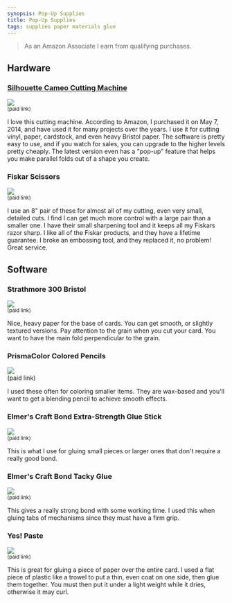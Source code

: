 ```yaml
---
synopsis: Pop-Up Supplies
title: Pop-Up Supplies
tags: supplies paper materials glue
---
```


> As an Amazon Associate I earn from qualifying purchases.

## Hardware

### [Silhouette Cameo Cutting Machine](https://www.amazon.com/gp/product/B07VLB3627/ref=as_li_tl?ie=UTF8&camp=1789&creative=9325&creativeASIN=B07VLB3627&linkCode=as2&tag=seekatar-20&linkId=99314274bc7e1c674116a9abe3c70360)

<a href="https://www.amazon.com/gp/product/B07VLB3627?ie=UTF8&linkCode=li1&tag=seekatar-20&linkId=3ee6cfa38525044b80143c49ee610293&language=en_US&ref_=as_li_ss_il" target="_blank"><img border="0" src="//ws-na.amazon-adsystem.com/widgets/q?_encoding=UTF8&ASIN=B07VLB3627&Format=_SL110_&ID=AsinImage&MarketPlace=US&ServiceVersion=20070822&WS=1&tag=seekatar-20&language=en_US" ></a><img src="https://ir-na.amazon-adsystem.com/e/ir?t=seekatar-20&language=en_US&l=li1&o=1&a=B07VLB3627" width="1" height="1" border="0" alt="" style="border:none !important; margin:0px !important;" /><br>
<small>(paid link)</small>

I love this cutting machine. According to Amazon, I purchased it on May 7, 2014, and have used it for many projects over the years. I use it for cutting vinyl, paper, cardstock, and even heavy Bristol paper. The software is pretty easy to use, and if you watch for sales, you can upgrade to the higher levels pretty cheaply. The latest version even has a "pop-up" feature that helps you make parallel folds out of a shape you create.

### Fiskar Scissors

<a href="https://www.amazon.com/Fiskars-12-94518697WJ-Original-Handled-Scissors/dp/B00006IFN9?crid=1BXVCR781QALL&keywords=fiskars+scissors+8%22&qid=1636144753&sprefix=fiskers+%2Caps%2C179&sr=8-7&linkCode=li1&tag=seekatar-20&linkId=84cf74c9a2136951e17b8c68ff7949b5&language=en_US&ref_=as_li_ss_il" target="_blank"><img border="0" src="//ws-na.amazon-adsystem.com/widgets/q?_encoding=UTF8&ASIN=B00006IFN9&Format=_SL110_&ID=AsinImage&MarketPlace=US&ServiceVersion=20070822&WS=1&tag=seekatar-20&language=en_US" ></a><img src="https://ir-na.amazon-adsystem.com/e/ir?t=seekatar-20&language=en_US&l=li1&o=1&a=B00006IFN9" width="1" height="1" border="0" alt="" style="border:none !important; margin:0px !important;" /><br>
<small>(paid link)</small>

I use an 8" pair of these for almost all of my cutting, even very small, detailed cuts. I find I can get much more control with a large pair than a smaller one. I have their small sharpening tool and it keeps all my Fiskars razor sharp. I like all of the Fiskar products, and they have a lifetime guarantee. I broke an embossing tool, and they replaced it, no problem! Great service.

## Software

### Strathmore 300 Bristol

<a href="https://www.amazon.com/gp/product/B00254AU8Q?ie=UTF8&linkCode=li1&tag=seekatar-20&linkId=909d5ced0aced385a97a86a56d562556&language=en_US&ref_=as_li_ss_il" target="_blank"><img border="0" src="//ws-na.amazon-adsystem.com/widgets/q?_encoding=UTF8&ASIN=B00254AU8Q&Format=_SL110_&ID=AsinImage&MarketPlace=US&ServiceVersion=20070822&WS=1&tag=seekatar-20&language=en_US" ></a><img src="https://ir-na.amazon-adsystem.com/e/ir?t=seekatar-20&language=en_US&l=li1&o=1&a=B00254AU8Q" width="1" height="1" border="0" alt="" style="border:none !important; margin:0px !important;" /><br>
<small>(paid link)</small>

Nice, heavy paper for the base of cards. You can get smooth, or slightly textured versions. Pay attention to the grain when you cut your card. You want to have the main fold perpendicular to the grain.

### PrismaColor Colored Pencils

<a href="https://www.amazon.com/gp/product/B01IGMJ6R6?ie=UTF8&linkCode=li1&tag=seekatar-20&linkId=fb4a6fbef14c0d8863b7b401ea119085&language=en_US&ref_=as_li_ss_il" target="_blank"><img border="0" src="//ws-na.amazon-adsystem.com/widgets/q?_encoding=UTF8&ASIN=B01IGMJ6R6&Format=_SL110_&ID=AsinImage&MarketPlace=US&ServiceVersion=20070822&WS=1&tag=seekatar-20&language=en_US" ></a><img src="https://ir-na.amazon-adsystem.com/e/ir?t=seekatar-20&language=en_US&l=li1&o=1&a=B01IGMJ6R6" width="1" height="1" border="0" alt="" style="border:none !important; margin:0px !important;" /><br>(paid link)

I used these often for coloring smaller items. They are wax-based and you'll want to get a blending pencil to achieve smooth effects.

### Elmer's Craft Bond Extra-Strength Glue Stick

<a href="https://www.amazon.com/Elmers-CraftBond-Extra-Strength-Stick/dp/B0019CYW8Y?crid=2LNEVUIHC65UD&keywords=elmers+glue+stick+extra+strength&qid=1636143626&sprefix=elemers+glue+stick+ext%2Caps%2C166&sr=8-6&linkCode=li1&tag=seekatar-20&linkId=a9cdfbd21ce28f38f3185667e6c0775f&language=en_US&ref_=as_li_ss_il" target="_blank"><img border="0" src="//ws-na.amazon-adsystem.com/widgets/q?_encoding=UTF8&ASIN=B0019CYW8Y&Format=_SL110_&ID=AsinImage&MarketPlace=US&ServiceVersion=20070822&WS=1&tag=seekatar-20&language=en_US" ></a><img src="https://ir-na.amazon-adsystem.com/e/ir?t=seekatar-20&language=en_US&l=li1&o=1&a=B0019CYW8Y" width="1" height="1" border="0" alt="" style="border:none !important; margin:0px !important;" /><br>
<small>(paid link)</small>

This is what I use for gluing small pieces or larger ones that don't require a really good bond.

### Elmer's Craft Bond Tacky Glue

<a href="https://www.amazon.com/Elmers-Craft-Bond-Tacky-Clear/dp/B000LNR27U?keywords=elmers+sticky+glue&qid=1636143751&sr=8-1&linkCode=li1&tag=seekatar-20&linkId=e915da41406ad667c3268f721d464349&language=en_US&ref_=as_li_ss_il" target="_blank"><img border="0" src="//ws-na.amazon-adsystem.com/widgets/q?_encoding=UTF8&ASIN=B000LNR27U&Format=_SL110_&ID=AsinImage&MarketPlace=US&ServiceVersion=20070822&WS=1&tag=seekatar-20&language=en_US" ></a><img src="https://ir-na.amazon-adsystem.com/e/ir?t=seekatar-20&language=en_US&l=li1&o=1&a=B000LNR27U" width="1" height="1" border="0" alt="" style="border:none !important; margin:0px !important;" /><br>
<small>(paid link)</small>

This gives a really strong bond with some working time. I used this when gluing tabs of mechanisms since they must have a firm grip.

### Yes! Paste

<a href="https://www.amazon.com/GANE-ADH0901-All-Purpose-Stik-1-Pint/dp/B000S10SNU?keywords=yes+past&qid=1636145092&sr=8-1&linkCode=li1&tag=seekatar-20&linkId=d598dc36223e0238536d495bdd6354c8&language=en_US&ref_=as_li_ss_il" target="_blank"><img border="0" src="//ws-na.amazon-adsystem.com/widgets/q?_encoding=UTF8&ASIN=B000S10SNU&Format=_SL110_&ID=AsinImage&MarketPlace=US&ServiceVersion=20070822&WS=1&tag=seekatar-20&language=en_US" ></a><img src="https://ir-na.amazon-adsystem.com/e/ir?t=seekatar-20&language=en_US&l=li1&o=1&a=B000S10SNU" width="1" height="1" border="0" alt="" style="border:none !important; margin:0px !important;" /><br>
<small>(paid link)</small>

This is great for gluing a piece of paper over the entire card. I used a flat piece of plastic like a trowel to put a thin, even coat on one side, then glue them together. You must then put it under a light weight while it dries, otherwise it may curl.
